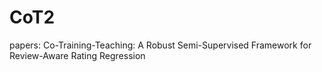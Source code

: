 # CoT2
papers: Co-Training-Teaching: A Robust Semi-Supervised Framework for Review-Aware Rating Regression
